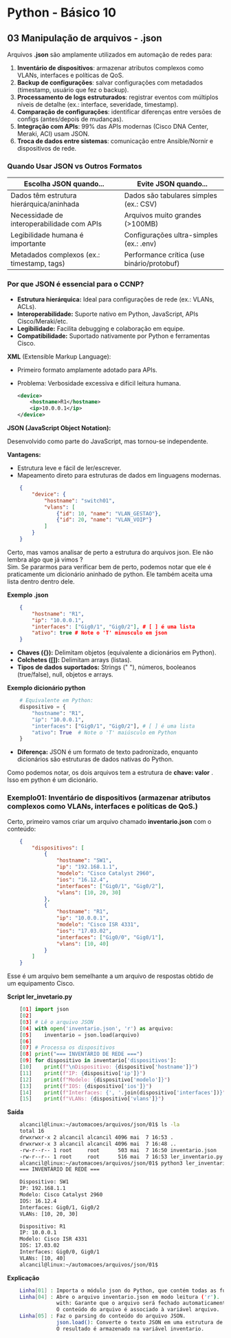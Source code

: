 # Python - Básico 10

## 03 Manipulação de arquivos - .json

Arquivos **.json** são amplamente utilizados em automação de redes para:

1. **Inventário de dispositivos**: armazenar atributos complexos como VLANs, interfaces e políticas de QoS.  
2. **Backup de configurações**: salvar configurações com metadados (timestamp, usuário que fez o backup).  
3. **Processamento de logs estruturados**: registrar eventos com múltiplos níveis de detalhe (ex.: interface, severidade, timestamp).  
4. **Comparação de configurações**: identificar diferenças entre versões de configs (antes/depois de mudanças).  
5. **Integração com APIs**: 99% das APIs modernas (Cisco DNA Center, Meraki, ACI) usam JSON.  
6. **Troca de dados entre sistemas**: comunicação entre Ansible/Nornir e dispositivos de rede.  

### Quando Usar JSON vs Outros Formatos

| **Escolha JSON quando...**                  |   **Evite JSON quando...**                 |
|---------------------------------------------|--------------------------------------------|
| Dados têm estrutura hierárquica/aninhada    | Dados são tabulares simples (ex.: CSV)     |
| Necessidade de interoperabilidade com APIs  | Arquivos muito grandes (>100MB)            |
| Legibilidade humana é importante            | Configurações ultra-simples (ex.: .env)    |
| Metadados complexos (ex.: timestamp, tags)  | Performance crítica (use binário/protobuf) |

### **Por que JSON é essencial para o CCNP?**
- **Estrutura hierárquica:** Ideal para configurações de rede (ex.: VLANs, ACLs).
- **Interoperabilidade:** Suporte nativo em Python, JavaScript, APIs Cisco/Meraki/etc.
- **Legibilidade:** Facilita debugging e colaboração em equipe.
- **Compatibilidade:** Suportado nativamente por Python e ferramentas Cisco.

**XML** (Extensible Markup Language):  
- Primeiro formato amplamente adotado para APIs.  
- Problema: Verbosidade excessiva e difícil leitura humana.  

   ```xml
   <device>
       <hostname>R1</hostname>
       <ip>10.0.0.1</ip>
   </device>
   ```

**JSON (JavaScript Object Notation):**

Desenvolvido como parte do JavaScript, mas tornou-se independente.

**Vantagens:**
- Estrutura leve e fácil de ler/escrever.  
- Mapeamento direto para estruturas de dados em linguagens modernas.  
    
```json
    {
        "device": {
            "hostname": "switch01",
            "vlans": [
                {"id": 10, "name": "VLAN_GESTAO"},
                {"id": 20, "name": "VLAN_VOIP"}
            ]
        }
    }
```

Certo, mas vamos analisar de perto a estrutura do arquivos json. Ele  não lembra algo que já vimos ?  
Sim. Se pararmos para verificar bem de perto, podemos notar que ele é praticamente um dicionário aninhado de python. Ele também aceita uma lista dentro dentro dele.  

**Exemplo .json**  

```json
    {
        "hostname": "R1",
        "ip": "10.0.0.1",
        "interfaces": ["Gig0/1", "Gig0/2"], # [ ] é uma lista
        "ativo": true # Note o 'T' minusculo em json
    }
```

- **Chaves ({}):** Delimitam objetos (equivalente a dicionários em Python).  
- **Colchetes ([]):** Delimitam arrays (listas).  
- **Tipos de dados suportados:** Strings (" "), números, booleanos (true/false), null, objetos e arrays.  

**Exemplo dicionário python**

```Python
    # Equivalente em Python:
    dispositivo = {
        "hostname": "R1",
        "ip": "10.0.0.1",
        "interfaces": ["Gig0/1", "Gig0/2"], # [ ] é uma lista
        "ativo": True  # Note o 'T' maiúsculo em Python
    }
```

- **Diferença:** JSON é um formato de texto padronizado, enquanto dicionários são estruturas de dados nativas do Python.  

Como podemos notar, os dois arquivos tem a estrutura de **chave: valor** . Isso em python é um dicionário.  


### Exemplo01: Inventário de dispositivos (armazenar atributos complexos como VLANs, interfaces e políticas de QoS.)

Certo, primeiro vamos criar um arquivo chamado **inventario.json** com o conteúdo:  

```json
    {
        "dispositivos": [
            {
                "hostname": "SW1",
                "ip": "192.168.1.1",
                "modelo": "Cisco Catalyst 2960",
                "ios": "16.12.4",
                "interfaces": ["Gig0/1", "Gig0/2"],
                "vlans": [10, 20, 30]
            },
            {
                "hostname": "R1",  
                "ip": "10.0.0.1",
                "modelo": "Cisco ISR 4331",
                "ios": "17.03.02",
                "interfaces": ["Gig0/0", "Gig0/1"],
                "vlans": [10, 40]
            }
        ]
    }
```

Esse é um arquivo bem semelhante a um arquivo de respostas obtido de um equipamento Cisco.  

**Script ler_invetario.py**  

```Python
    [01] import json
    [02]
    [03] # Lê o arquivo JSON
    [04] with open('inventario.json', 'r') as arquivo:
    [05]    inventario = json.load(arquivo)
    [06]
    [07] # Processa os dispositivos
    [08] print("=== INVENTÁRIO DE REDE ===")
    [09] for dispositivo in inventario['dispositivos']:
    [10]    print(f"\nDispositivo: {dispositivo['hostname']}")
    [11]    print(f"IP: {dispositivo['ip']}")
    [12]    print(f"Modelo: {dispositivo['modelo']}")
    [13]    print(f"IOS: {dispositivo['ios']}")
    [14]    print(f"Interfaces: {', '.join(dispositivo['interfaces'])}")
    [15]    print(f"VLANs: {dispositivo['vlans']}")
```

**Saída**

```Bash
    alcancil@linux:~/automacoes/arquivos/json/01$ ls -la
    total 16
    drwxrwxr-x 2 alcancil alcancil 4096 mai  7 16:53 .
    drwxrwxr-x 3 alcancil alcancil 4096 mai  7 16:48 ..
    -rw-r--r-- 1 root     root      503 mai  7 16:50 inventario.json
    -rw-r--r-- 1 root     root      516 mai  7 16:53 ler_inventario.py
    alcancil@linux:~/automacoes/arquivos/json/01$ python3 ler_inventario.py 
    === INVENTÁRIO DE REDE ===

    Dispositivo: SW1
    IP: 192.168.1.1
    Modelo: Cisco Catalyst 2960
    IOS: 16.12.4
    Interfaces: Gig0/1, Gig0/2
    VLANs: [10, 20, 30]

    Dispositivo: R1
    IP: 10.0.0.1
    Modelo: Cisco ISR 4331
    IOS: 17.03.02
    Interfaces: Gig0/0, Gig0/1
    VLANs: [10, 40]
    alcancil@linux:~/automacoes/arquivos/json/01$
```

**Explicação**  

```Bash
    Linha[01] : Importa o módulo json do Python, que contém todas as funções necessárias para trabalhar com arquivos JSON. 
    Linha[04] : Abre o arquivo inventario.json em modo leitura ('r').
                with: Garante que o arquivo será fechado automaticamente após o uso (gerenciamento de recursos).
                O conteúdo do arquivo é associado à variável arquivo. 
    Linha[05] : Faz o parsing do conteúdo do arquivo JSON.
                json.load(): Converte o texto JSON em uma estrutura de dados Python (normalmente dicionários e listas).
                O resultado é armazenado na variável inventario.
```